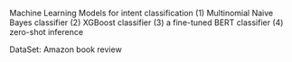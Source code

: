 Machine Learning Models for intent classification 
(1) Multinomial Naive Bayes classifier 
(2) XGBoost classifier
(3) a fine-tuned BERT classifier 
(4) zero-shot inference

DataSet: Amazon book review
